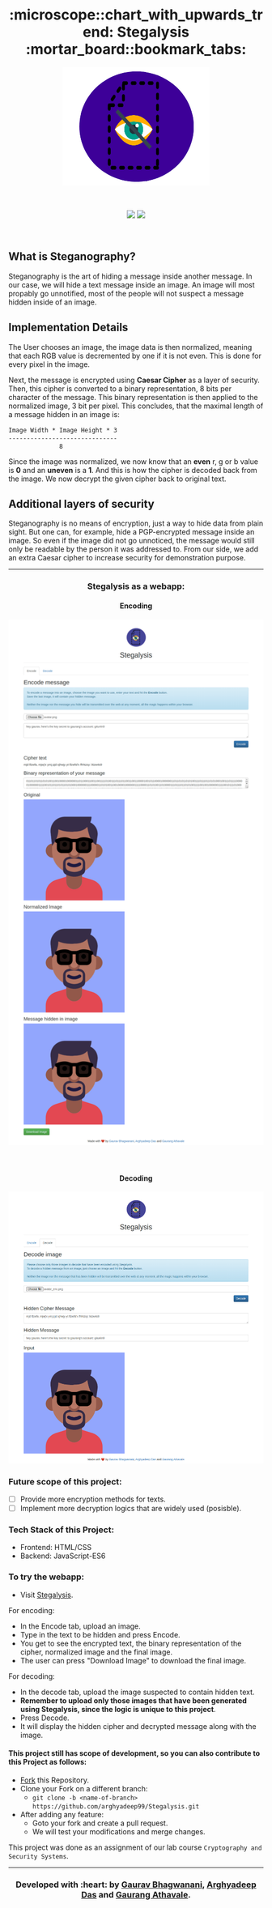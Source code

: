 
<h1 align="center">:microscope::chart_with_upwards_trend: Stegalysis :mortar_board::bookmark_tabs:</h1>

<div align="center">

<img src="./logo.png"></img>

<br>

[![](https://img.shields.io/badge/Made_with-JavaScript-red?style=for-the-badge&logo=javascript)](https://javascript.com "JavaScript-ES6")
[![](https://img.shields.io/badge/Deployed_on-GitHub_Pages-red?style=for-the-badge&logo=github)](https://www.github.com/  "GitHub")

<br>

</div>

## What is Steganography?

Steganography is the art of hiding a message inside another message. In our case, we will hide a text message inside an image. An image will most propably go unnotified, most of the people will not suspect a message hidden inside of an image.

## Implementation Details

The User chooses an image, the image data is then normalized, meaning that each RGB value is decremented by one if it is not even. This is done for every pixel in the image.

Next, the message is encrypted using **Caesar Cipher** as a layer of security. Then, this cipher is converted to a binary representation, 8 bits per character of the message. This binary representation is then applied to the normalized image, 3 bit per pixel. This concludes, that the maximal length of a message hidden in 
an image is:

    Image Width * Image Height * 3
    ------------------------------
                  8

Since the image was normalized, we now know that an **even** r, g or b value is **0** and an **uneven** is a **1**. And this is how the cipher is decoded back from the image. We now decrypt the given cipher back to original text. 

## Additional layers of security

Steganography is no means of encryption, just a way to hide data from plain sight. But one can, for example, hide a PGP-encrypted message inside an image. So even if the image did not go unnoticed, the message would still only  be readable by the person it was addressed to. From our side, we add an extra Caesar cipher to increase security for demonstration purpose. 

---

<h3 align="center">Stegalysis as a webapp:</h3>

<div align="center">
<h4 align="center">Encoding</h4>
<img src="./screenshots/lss1.png" width=900px/>
<br><br><br>
</div>


<div align="center">
<h4 align="center">Decoding</h4>
<img src="./screenshots/lss2.png" width=900px/>
<br>
</div>



### Future scope of this project:

* [ ] Provide more encryption methods for texts. 
* [ ] Implement more decryption logics that are widely used (posisble). 

### Tech Stack of this Project:

* Frontend: HTML/CSS
* Backend: JavaScript-ES6

### To try the webapp:

* Visit [Stegalysis](https://arghyadeepdas.tech/Stegalysis/).

For encoding:
* In the Encode tab, upload an image. 
* Type in the text to be hidden and press Encode.
* You get to see the encrypted text, the binary representation of the cipher, normalized image and the final image. 
* The user can press "Download Image" to download the final image. 

For decoding:
* In the decode tab, upload the  image suspected to contain hidden text. 
* **Remember to upload only those images that have been generated using Stegalysis, since the logic is unique to this project**. 
* Press Decode. 
* It will display the hidden cipher and decrypted message along with the image.

#### This project still has scope of development, so you can also contribute to this Project as follows:
* [Fork](https://github.com/arghyadeep99/Stegalysis) this Repository.
* Clone your Fork on a different branch:
	* `git clone -b <name-of-branch> https://github.com/arghyadeep99/Stegalysis.git`
* After adding any feature:
	* Goto your fork and create a pull request.
	* We will test your modifications and merge changes.

This project was done as an assignment of our lab course `Cryptography and Security Systems`.

---
<h3 align="center"><b>Developed with :heart: by <a href="https://github.com/g-bhagwanani">Gaurav Bhagwanani</a>, <a href="https://github.com/arghyadeep99">Arghyadeep Das</a> and <a href="https://github.com/GaurangAthavale">Gaurang Athavale</a>.</b></h1>
